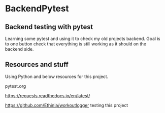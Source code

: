 # BackendPytest

## Backend testing with pytest

Learning some pytest and using it to check my old projects backend. 
Goal is to one button check that everything is still working as it should on the backend side. 


## Resources and stuff

Using Python and below resources for this project.

pytest.org

https://requests.readthedocs.io/en/latest/

https://github.com/Ethinia/workoutlogger testing this project

